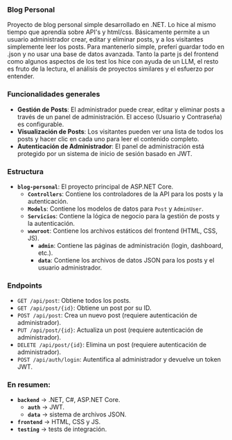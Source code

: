 ### Blog Personal
 
Proyecto de blog personal simple desarrollado en .NET. Lo hice al mismo tiempo que aprendía sobre API's y html/css. Básicamente permite a un usuario administrador crear, editar y eliminar posts, y a los visitantes simplemente leer los posts. Para mantenerlo simple, preferí guardar todo en .json y no usar una base de datos avanzada. Tanto la parte js del frontend como algunos aspectos de los test los hice con ayuda de un LLM, el resto es fruto de la lectura, el análisis de proyectos similares y el esfuerzo por entender.

### Funcionalidades generales

*   **Gestión de Posts**: El administrador puede crear, editar y eliminar posts a través de un panel de administración. El acceso (Usuario y Contraseña) es configurable.
*   **Visualización de Posts**: Los visitantes pueden ver una lista de todos los posts y hacer clic en cada uno para leer el contenido completo.
*   **Autenticación de Administrador**: El panel de administración está protegido por un sistema de inicio de sesión basado en JWT.

### Estructura

*   **`blog-personal`**: El proyecto principal de ASP.NET Core.
    *   **`Controllers`**: Contiene los controladores de la API para los posts y la autenticación.
    *   **`Models`**: Contiene los modelos de datos para `Post` y `AdminUser`.
    *   **`Servicios`**: Contiene la lógica de negocio para la gestión de posts y la autenticación.
    *   **`wwwroot`**: Contiene los archivos estáticos del frontend (HTML, CSS, JS).
        *   **`admin`**: Contiene las páginas de administración (login, dashboard, etc.).
        *   **`data`**: Contiene los archivos de datos JSON para los posts y el usuario administrador.

### Endpoints

*   `GET /api/post`: Obtiene todos los posts.
*   `GET /api/post/{id}`: Obtiene un post por su ID.
*   `POST /api/post`: Crea un nuevo post (requiere autenticación de administrador).
*   `PUT /api/post/{id}`: Actualiza un post (requiere autenticación de administrador).
*   `DELETE /api/post/{id}`: Elimina un post (requiere autenticación de administrador).
*   `POST /api/auth/login`: Autentifica al administrador y devuelve un token JWT.

### En resumen:

*   **`backend`** → .NET, C#, ASP.NET Core.
    *   **`auth`** → JWT.
    *   **`data`** → sistema de archivos JSON.
* **`frontend`** → HTML, CSS y JS.
* **`testing`** → tests de integración.



